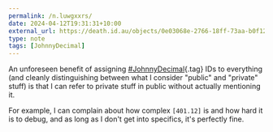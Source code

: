 ```yaml
---
permalink: /n.luwgxxrs/
date: 2024-04-12T19:31:31+10:00
external_url: https://death.id.au/objects/0e03068e-2766-18ff-73aa-b0f121671987
type: note
tags: [JohnnyDecimal]
---
```

An unforeseen benefit of assigning [#JohnnyDecimal](/tag/johnnydecimal){.tag} IDs to everything (and cleanly distinguishing between what I consider "public" and "private" stuff) is that I can refer to private stuff in public without actually mentioning it.

For example, I can complain about how complex `[401.12]` is and how hard it is to debug, and as long as I don't get into specifics, it's perfectly fine.
